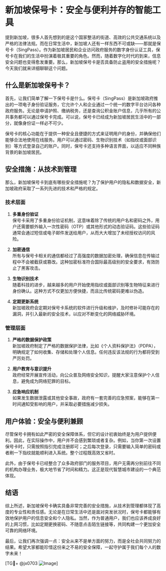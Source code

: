 # 新加坡保号卡：安全与便利并存的智能工具

提到新加坡，很多人首先想到的是这个国家整洁的街道、高效的公共交通系统以及严格的法律法规。而在日常生活中，新加坡人还有一样东西不可或缺——那就是保号卡（SingPass）。作为新加坡居民和企业访问政府服务的数字身份认证工具，保号卡在我们的生活中扮演着极其重要的角色。然而，随着数字化时代的到来，信息安全问题也变得愈发重要。那么，新加坡保号卡是否具备防止盗用的安全措施呢？今天我们就来详细聊聊这个问题。

## 什么是新加坡保号卡？

首先，让我们简单了解一下保号卡是什么。保号卡（SingPass）是新加坡政府推出的一项电子身份验证服务，它允许个人和企业通过一个统一的数字平台访问各种政府服务。无论是申请护照、缴纳税务，还是查询公积金账户信息，几乎所有的公共事务都可以通过保号卡完成。可以说，保号卡已经成为新加坡居民生活中的一部分，就像身份证一样必不可少。

保号卡的核心功能在于提供一种安全且便捷的方式来证明用户的身份，并确保他们能够合法地使用在线服务。用户可以通过密码、生物识别技术（如指纹或面部识别）等方式登录自己的账户。同时，保号卡还支持多种语言界面，以适应不同种族背景的新加坡居民。

## 安全措施：从技术到管理

那么，新加坡保号卡到底有哪些安全措施呢？为了保护用户的隐私和数据安全，新加坡政府采取了一系列先进的技术和严格的规定。

### 技术层面

1. **多重身份验证**  
   保号卡采用了多重身份验证机制，这意味着除了传统的用户名和密码之外，用户还需要额外输入一次性密码（OTP）或其他形式的动态验证码。这些验证码通常会通过短信或电子邮件发送给用户，从而大大增加了未经授权访问的风险。

2. **加密通信**  
   所有与保号卡相关的通信都经过了高强度的数据加密处理，确保信息在传输过程中不会被截获或篡改。这种加密标准符合国际最高级别的安全要求，有效防止了黑客攻击。

3. **生物识别技术**  
   随着科技的进步，越来越多的用户开始使用指纹或面部识别等生物特征来进行身份确认。这种方式不仅更加方便快捷，而且比传统密码更难以伪造。

4. **定期更新系统**  
   新加坡政府会定期对保号卡系统的软件进行升级和维护，及时修补可能存在的漏洞，并引入最新的安全技术，以应对不断变化的网络威胁环境。

### 管理层面

1. **严格的数据保护政策**  
   新加坡政府制定了严格的数据保护法律，比如《个人资料保护法》（PDPA），明确规定了如何收集、存储和处理个人信息。任何违反该法规的行为都将受到严厉处罚。

2. **用户教育与意识提升**  
   政府经常开展宣传活动，向公众普及网络安全知识，提醒大家注意保护个人信息，避免成为网络犯罪的目标。

3. **应急响应机制**  
   如果发生数据泄露或其他安全事故，政府有一套完善的应急预案，能够在第一时间通知受影响的用户，并采取必要措施减少损失。

## 用户体验：安全与便利兼顾

尽管保号卡拥有如此严密的安全保障体系，但它的设计初衷始终是为用户提供便利。因此，在实际操作中，用户并不会感到繁琐或者复杂。例如，当你第一次设置保号卡时，只需按照指引完成注册即可；之后每次登录，只需要输入简单的密码或者刷一下指纹就能顺利进入系统。整个过程既高效又省时。

此外，由于保号卡已经整合了众多政府部门的服务项目，用户无需再分别前往不同的机构办理业务，极大地节省了时间和精力。这正是现代智慧城市建设的一个典范体现。

## 结语

综上所述，新加坡保号卡确实具备非常完善的安全措施，从技术到管理都体现了高度的专业性和责任感。无论是在日常生活中还是面对突发状况时，保号卡都能够有效地保护用户的信息安全和个人隐私。当然，作为普通用户，我们也应该养成良好的上网习惯，比如定期更换密码、不随意点击陌生链接等，共同构建一个更加安全可靠的网络环境。

最后，让我们再次强调一点：安全从来不是单方面的努力，而是全社会共同努力的结果。希望大家都能珍惜这份来之不易的安全保障，一起守护属于我们每个人的数字未来！

[TG💪+ @jx0703 ![Image](https://github.com/user-attachments/assets/dbca1d08-cadb-493c-b0ec-ad6f7a83f270)]